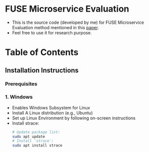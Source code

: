 # FUSE Microservice Evaluation
- This is the source code (developed by me) for FUSE Microservice Evaluation method mentioned in this [paper](https://link.springer.com/chapter/10.1007/978-3-031-48421-6_17).
- Feel free to use it for research purpose.

# Table of Contents
## Installation Instructions ##
### Prerequisites ###
### 1. Windows ###
- Enables Windows Subsystem for Linux
- Install A Linux distribution (e.g., Ubuntu) 
- Set up Linux Environment by following on-screen instructions
- Install strace:
  ```sh
  # Update package list:
  sudo apt update
  # Install 'strace':
  sudo apt install strace
  ```
